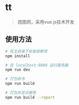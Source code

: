 # tt

> 团图网，采用vue.js技术开发

## 使用方法

``` bash
# 在主目录下安装依赖项
npm install

# 在 localhost:8080 运行服务器
npm run dev

# 打包命令
npm run build

# 打包并显示报告
npm run build --report
```

